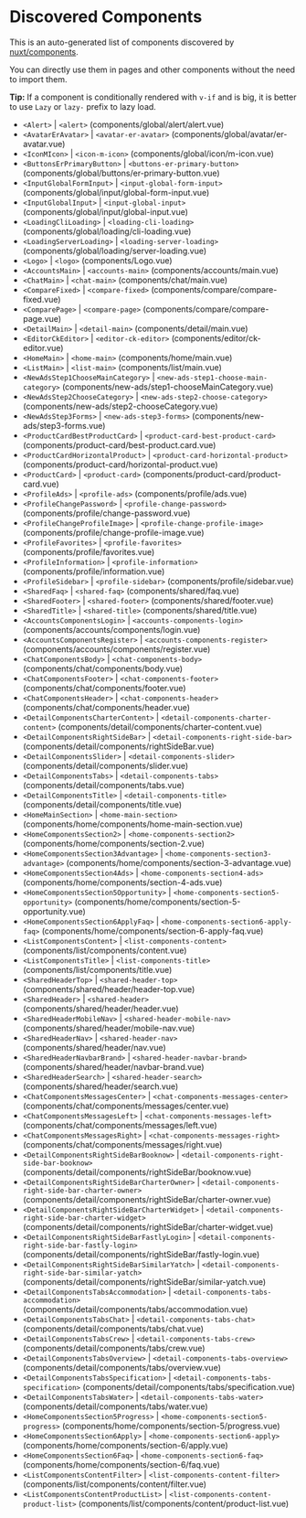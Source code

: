 # Discovered Components

This is an auto-generated list of components discovered by [nuxt/components](https://github.com/nuxt/components).

You can directly use them in pages and other components without the need to import them.

**Tip:** If a component is conditionally rendered with `v-if` and is big, it is better to use `Lazy` or `lazy-` prefix to lazy load.

- `<Alert>` | `<alert>` (components/global/alert/alert.vue)
- `<AvatarErAvatar>` | `<avatar-er-avatar>` (components/global/avatar/er-avatar.vue)
- `<IconMIcon>` | `<icon-m-icon>` (components/global/icon/m-icon.vue)
- `<ButtonsErPrimaryButton>` | `<buttons-er-primary-button>` (components/global/buttons/er-primary-button.vue)
- `<InputGlobalFormInput>` | `<input-global-form-input>` (components/global/input/global-form-input.vue)
- `<InputGlobalInput>` | `<input-global-input>` (components/global/input/global-input.vue)
- `<LoadingCliLoading>` | `<loading-cli-loading>` (components/global/loading/cli-loading.vue)
- `<LoadingServerLoading>` | `<loading-server-loading>` (components/global/loading/server-loading.vue)
- `<Logo>` | `<logo>` (components/Logo.vue)
- `<AccountsMain>` | `<accounts-main>` (components/accounts/main.vue)
- `<ChatMain>` | `<chat-main>` (components/chat/main.vue)
- `<CompareFixed>` | `<compare-fixed>` (components/compare/compare-fixed.vue)
- `<ComparePage>` | `<compare-page>` (components/compare/compare-page.vue)
- `<DetailMain>` | `<detail-main>` (components/detail/main.vue)
- `<EditorCkEditor>` | `<editor-ck-editor>` (components/editor/ck-editor.vue)
- `<HomeMain>` | `<home-main>` (components/home/main.vue)
- `<ListMain>` | `<list-main>` (components/list/main.vue)
- `<NewAdsStep1ChooseMainCategory>` | `<new-ads-step1-choose-main-category>` (components/new-ads/step1-chooseMainCategory.vue)
- `<NewAdsStep2ChooseCategory>` | `<new-ads-step2-choose-category>` (components/new-ads/step2-chooseCategory.vue)
- `<NewAdsStep3Forms>` | `<new-ads-step3-forms>` (components/new-ads/step3-forms.vue)
- `<ProductCardBestProductCard>` | `<product-card-best-product-card>` (components/product-card/best-product.card.vue)
- `<ProductCardHorizontalProduct>` | `<product-card-horizontal-product>` (components/product-card/horizontal-product.vue)
- `<ProductCard>` | `<product-card>` (components/product-card/product-card.vue)
- `<ProfileAds>` | `<profile-ads>` (components/profile/ads.vue)
- `<ProfileChangePassword>` | `<profile-change-password>` (components/profile/change-password.vue)
- `<ProfileChangeProfileImage>` | `<profile-change-profile-image>` (components/profile/change-profile-image.vue)
- `<ProfileFavorites>` | `<profile-favorites>` (components/profile/favorites.vue)
- `<ProfileInformation>` | `<profile-information>` (components/profile/information.vue)
- `<ProfileSidebar>` | `<profile-sidebar>` (components/profile/sidebar.vue)
- `<SharedFaq>` | `<shared-faq>` (components/shared/faq.vue)
- `<SharedFooter>` | `<shared-footer>` (components/shared/footer.vue)
- `<SharedTitle>` | `<shared-title>` (components/shared/title.vue)
- `<AccountsComponentsLogin>` | `<accounts-components-login>` (components/accounts/components/login.vue)
- `<AccountsComponentsRegister>` | `<accounts-components-register>` (components/accounts/components/register.vue)
- `<ChatComponentsBody>` | `<chat-components-body>` (components/chat/components/body.vue)
- `<ChatComponentsFooter>` | `<chat-components-footer>` (components/chat/components/footer.vue)
- `<ChatComponentsHeader>` | `<chat-components-header>` (components/chat/components/header.vue)
- `<DetailComponentsCharterContent>` | `<detail-components-charter-content>` (components/detail/components/charter-content.vue)
- `<DetailComponentsRightSideBar>` | `<detail-components-right-side-bar>` (components/detail/components/rightSideBar.vue)
- `<DetailComponentsSlider>` | `<detail-components-slider>` (components/detail/components/slider.vue)
- `<DetailComponentsTabs>` | `<detail-components-tabs>` (components/detail/components/tabs.vue)
- `<DetailComponentsTitle>` | `<detail-components-title>` (components/detail/components/title.vue)
- `<HomeMainSection>` | `<home-main-section>` (components/home/components/home-main-section.vue)
- `<HomeComponentsSection2>` | `<home-components-section2>` (components/home/components/section-2.vue)
- `<HomeComponentsSection3Advantage>` | `<home-components-section3-advantage>` (components/home/components/section-3-advantage.vue)
- `<HomeComponentsSection4Ads>` | `<home-components-section4-ads>` (components/home/components/section-4-ads.vue)
- `<HomeComponentsSection5Opportunity>` | `<home-components-section5-opportunity>` (components/home/components/section-5-opportunity.vue)
- `<HomeComponentsSection6ApplyFaq>` | `<home-components-section6-apply-faq>` (components/home/components/section-6-apply-faq.vue)
- `<ListComponentsContent>` | `<list-components-content>` (components/list/components/content.vue)
- `<ListComponentsTitle>` | `<list-components-title>` (components/list/components/title.vue)
- `<SharedHeaderTop>` | `<shared-header-top>` (components/shared/header/header-top.vue)
- `<SharedHeader>` | `<shared-header>` (components/shared/header/header.vue)
- `<SharedHeaderMobileNav>` | `<shared-header-mobile-nav>` (components/shared/header/mobile-nav.vue)
- `<SharedHeaderNav>` | `<shared-header-nav>` (components/shared/header/nav.vue)
- `<SharedHeaderNavbarBrand>` | `<shared-header-navbar-brand>` (components/shared/header/navbar-brand.vue)
- `<SharedHeaderSearch>` | `<shared-header-search>` (components/shared/header/search.vue)
- `<ChatComponentsMessagesCenter>` | `<chat-components-messages-center>` (components/chat/components/messages/center.vue)
- `<ChatComponentsMessagesLeft>` | `<chat-components-messages-left>` (components/chat/components/messages/left.vue)
- `<ChatComponentsMessagesRight>` | `<chat-components-messages-right>` (components/chat/components/messages/right.vue)
- `<DetailComponentsRightSideBarBooknow>` | `<detail-components-right-side-bar-booknow>` (components/detail/components/rightSideBar/booknow.vue)
- `<DetailComponentsRightSideBarCharterOwner>` | `<detail-components-right-side-bar-charter-owner>` (components/detail/components/rightSideBar/charter-owner.vue)
- `<DetailComponentsRightSideBarCharterWidget>` | `<detail-components-right-side-bar-charter-widget>` (components/detail/components/rightSideBar/charter-widget.vue)
- `<DetailComponentsRightSideBarFastlyLogin>` | `<detail-components-right-side-bar-fastly-login>` (components/detail/components/rightSideBar/fastly-login.vue)
- `<DetailComponentsRightSideBarSimilarYatch>` | `<detail-components-right-side-bar-similar-yatch>` (components/detail/components/rightSideBar/similar-yatch.vue)
- `<DetailComponentsTabsAccommodation>` | `<detail-components-tabs-accommodation>` (components/detail/components/tabs/accommodation.vue)
- `<DetailComponentsTabsChat>` | `<detail-components-tabs-chat>` (components/detail/components/tabs/chat.vue)
- `<DetailComponentsTabsCrew>` | `<detail-components-tabs-crew>` (components/detail/components/tabs/crew.vue)
- `<DetailComponentsTabsOverview>` | `<detail-components-tabs-overview>` (components/detail/components/tabs/overview.vue)
- `<DetailComponentsTabsSpecification>` | `<detail-components-tabs-specification>` (components/detail/components/tabs/specification.vue)
- `<DetailComponentsTabsWater>` | `<detail-components-tabs-water>` (components/detail/components/tabs/water.vue)
- `<HomeComponentsSection5Progress>` | `<home-components-section5-progress>` (components/home/components/section-5/progress.vue)
- `<HomeComponentsSection6Apply>` | `<home-components-section6-apply>` (components/home/components/section-6/apply.vue)
- `<HomeComponentsSection6Faq>` | `<home-components-section6-faq>` (components/home/components/section-6/faq.vue)
- `<ListComponentsContentFilter>` | `<list-components-content-filter>` (components/list/components/content/filter.vue)
- `<ListComponentsContentProductList>` | `<list-components-content-product-list>` (components/list/components/content/product-list.vue)
